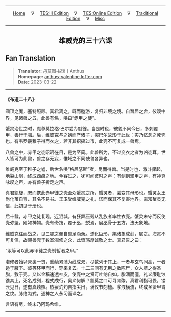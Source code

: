 
---

<!-- Jekyll Page Links -->

<center>
<a href="../../../../../../index.html">Home</a>
&emsp;&nabla;&emsp;
<a href="../../../../../index-tes3.html">TES:III Edition</a>
&emsp;&nabla;&emsp;
<a href="../../../../../index-teso.html">TES:Online Edition</a>
&emsp;&nabla;&emsp;
<a href="../../../../../index-traditional.html">Traditional Edition</a>
&emsp;&nabla;&emsp;
<a href="../../../../../index-misc.html">Misc</a>
</center>

<!-- Markdown Body Below: -->

---

<center>
<h2><span style="font-family:SimSun">维威克的三十六课</span></h2>
</center>

## Fan Translation

> __Translator:__ 丹莫图书馆丨Anthus\
> __Homepage:__ [anthus-valentine.lofter.com][1]\
> __Date:__ 2023-03-22

[1]: https://anthus-valentine.lofter.com/post/3153c072_2b8938b7b

---

#### 《布道二十八》

圆顶之魔，塞特照顾。真君离之，既而遨游，复归非境之境。自暂居之舍，彼观中界，见诸兽之五，此兽有名，唤曰“赤甲之徒”。

蟹灵治世之时，魔尊莫拉格·巴尔尝为魁首。当是时也，彼貌不同今日，多刺覆甲，善行于海。后，维威克与之媾而产诸子，掷巴尔故形于此世：实乃忆念之死壳也。有韦罗羲稚子得而衣之，若非其招摇过市，此壳不可复成一兽焉。

八兽之中，赤甲之徒昭昭在目，是为至简。此兽所为，不过变衣之者为凶徒耳。世人皆可为此兽，兽之存无妄，惟域之不同使兽各异也。

维威克至于稚子之墟，后世名唤“格尼瑟斯”者，觅而得兽。当是时也，激斗骤起，地裂山崩，终成西痕之地。今客过之，犹可闻彼时之声：有剑刻坚甲之声，有神尊咏叹之声，亦有兽子折足之声。

真君凯旋，既而携此赤甲徒之壳至众蟹灵之所，蟹灵者，尝变其母形也。蟹灵女王尚化茧自育，其名不易书。王卫受维威克之礼，诺而保其不复害地界。需知蟹灵无信，此初见于册也。

后十载，赤甲之徒复现，近泪城。有狂舞巫觋从乱族者率性衣壳。蟹灵未守而反使壳弥坚，刚如神物。壳有奇技，覆于巫，蜕焉，展巫骨于五方，法天象地。

维威克往而战之，见三邨之骸自兽足滴沥。遂化巨形，集诸象成剑，屠之。海灵不可复信，故赐兽壳于数室潜修之众，此皆笃厚诚敬之士。真君告之曰：

“汝等可以此赤甲徒之壳制哲者之甲。”

潜修者始以壳裹一贤，重葩累藻为线成双，尽数列于其上，一者与玄鸟同高，一者适于腋下。彼等环甲而行，穿来复去。十二三间有无用之数陈尸，众人萃之得圣脂，敷于壳。又以金稿速透神皮，使壳中之贤可吐纳自如。脂涸而僵，礼义廉耻蚀镌其上，死名成列，程式成行，奥义何解？凯莫之口可寻肯綮。真君利指可畏，镂云见日，遂有真烛照。热泉灼灼自指尖出，满仪节刻槽。浆液横流，终成圣贤甲胄之纹。脉络为式，通神之人永习而译之。

言语有尽，终末乃阿玛希维。

---
